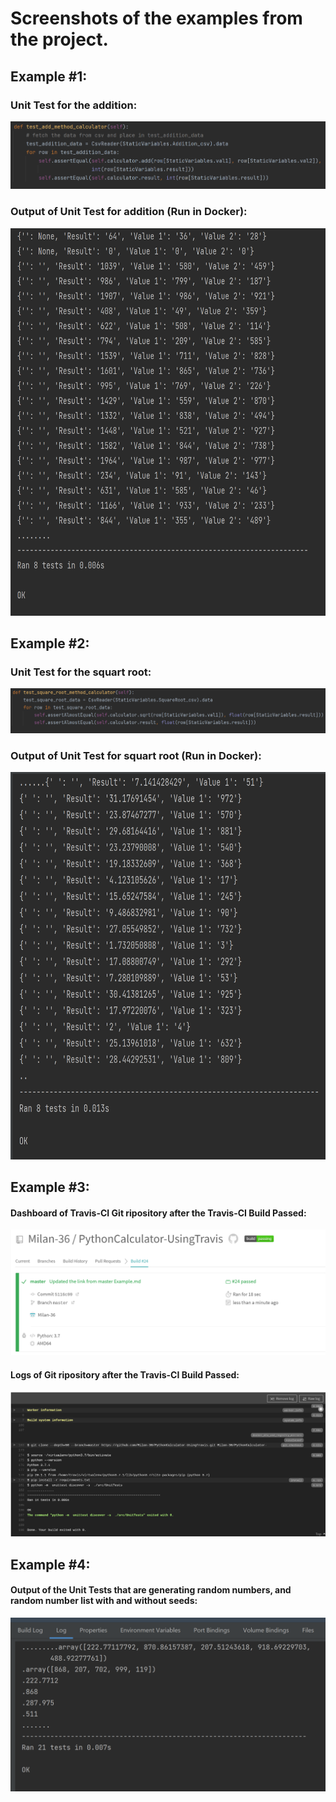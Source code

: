 # Screenshots of the examples from the project.
## Example #1:
### Unit Test for the addition:
<img src="https://github.com/Milan-36/PythonCalculator-UsingTravis/blob/master/src/Screenshot/Add_method.png">

### Output of Unit Test for addition (Run in Docker):
<img src="https://github.com/Milan-36/PythonCalculator-UsingTravis/blob/master/src/Screenshot/Add_output.png" width="740" height="620">


## Example #2:
### Unit Test for the squart root:
<img src="https://github.com/Milan-36/PythonCalculator-UsingTravis/blob/master/src/Screenshot/sqrt_method.png">

### Output of Unit Test for squart root (Run in Docker):
<img src="https://github.com/Milan-36/PythonCalculator-UsingTravis/blob/master/src/Screenshot/sqrt_output.png" width="740" height="620">


## Example #3:
#### Dashboard of Travis-CI Git ripository after the Travis-CI Build Passed:
<img src="https://github.com/Milan-36/PythonCalculator-UsingTravis/blob/master/src/Screenshot/Travis-CI_Bulid_passed.png">

#### Logs of Git ripository after the Travis-CI Build Passed:
<img src="https://github.com/Milan-36/PythonCalculator-UsingTravis/blob/master/src/Screenshot/Logs_Travis-Ci_passed.png">


## Example #4:
#### Output of the Unit Tests that are generating random numbers, and random number list with and without seeds:
<img src="https://github.com/Milan-36/PythonCalculator-UsingTravis/blob/master/src/Screenshot/Random_Num_List_Output.png">
